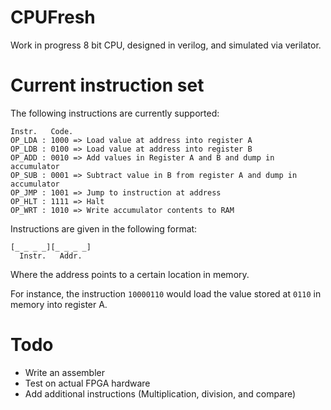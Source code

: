 # CPUFresh

Work in progress 8 bit CPU, designed in verilog, and simulated via verilator. 

# Current instruction set

The following instructions are currently supported:

```
Instr.   Code.
OP_LDA : 1000 => Load value at address into register A
OP_LDB : 0100 => Load value at address into register B
OP_ADD : 0010 => Add values in Register A and B and dump in accumulator
OP_SUB : 0001 => Subtract value in B from register A and dump in accumulator
OP_JMP : 1001 => Jump to instruction at address
OP_HLT : 1111 => Halt 
OP_WRT : 1010 => Write accumulator contents to RAM
```

Instructions are given in the following format:

```
[_ _ _ _][_ _ _ _]
  Instr.   Addr.
```

Where the address points to a certain location in memory.

For instance, the instruction ``10000110`` would load the value stored at ``0110`` in memory into register A.

# Todo
* Write an assembler
* Test on actual FPGA hardware
* Add additional instructions (Multiplication, division, and compare)